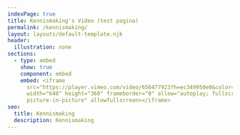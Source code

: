 ```yaml
---
indexPage: true
title: Kennismaking's Video (test pagina)
permalink: /kennismaking/
layout: layouts/default-template.njk
header:
  illustration: none
sections:
  - type: embed
    show: true
    component: embed
    embed: <iframe
      src="https://player.vimeo.com/video/656477923?h=ec349950e0&color=F4C861&title=0&byline=0&portrait=0"
      width="640" height="360" frameborder="0" allow="autoplay; fullscreen;
      picture-in-picture" allowfullscreen></iframe>
seo:
  title: Kennismaking
  description: Kennismaking
---
```

